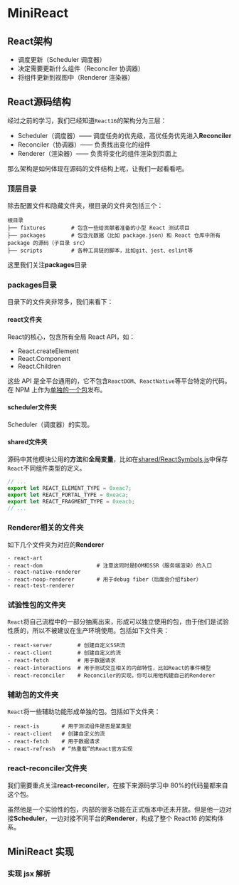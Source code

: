 # MiniReact

## React架构

- 调度更新（Scheduler 调度器）
- 决定需要更新什么组件（Reconciler 协调器）
- 将组件更新到视图中（Renderer 渲染器）

## React源码结构

经过之前的学习，我们已经知道`React16`的架构分为三层：

- Scheduler（调度器）—— 调度任务的优先级，高优任务优先进入**Reconciler**
- Reconciler（协调器）—— 负责找出变化的组件
- Renderer（渲染器）—— 负责将变化的组件渲染到页面上

那么架构是如何体现在源码的文件结构上呢，让我们一起看看吧。

### 顶层目录

除去配置文件和隐藏文件夹，根目录的文件夹包括三个：

```text
根目录
├── fixtures        # 包含一些给贡献者准备的小型 React 测试项目
├── packages        # 包含元数据（比如 package.json）和 React 仓库中所有 package 的源码（子目录 src）
├── scripts         # 各种工具链的脚本，比如git、jest、eslint等
```

这里我们关注**packages**目录

### packages目录

目录下的文件夹非常多，我们来看下：

#### react文件夹

React的核心，包含所有全局 React API，如：

- React.createElement
- React.Component
- React.Children

这些 API 是全平台通用的，它不包含`ReactDOM`、`ReactNative`等平台特定的代码。在 NPM 上作为[单独的一个包](https://www.npmjs.com/package/react)发布。

#### scheduler文件夹

Scheduler（调度器）的实现。

#### shared文件夹

源码中其他模块公用的**方法**和**全局变量**，比如在[shared/ReactSymbols.js](https://github.com/facebook/react/blob/970fa122d8188bafa600e9b5214833487fbf1092/packages/shared/ReactSymbols.js)中保存`React`不同组件类型的定义。

```js
// ...
export let REACT_ELEMENT_TYPE = 0xeac7;
export let REACT_PORTAL_TYPE = 0xeaca;
export let REACT_FRAGMENT_TYPE = 0xeacb;
// ...
```

### Renderer相关的文件夹

如下几个文件夹为对应的**Renderer**

```text
- react-art
- react-dom                 # 注意这同时是DOM和SSR（服务端渲染）的入口
- react-native-renderer
- react-noop-renderer       # 用于debug fiber（后面会介绍fiber）
- react-test-renderer
```

### 试验性包的文件夹

`React`将自己流程中的一部分抽离出来，形成可以独立使用的包，由于他们是试验性质的，所以不被建议在生产环境使用。包括如下文件夹：

```text
- react-server        # 创建自定义SSR流
- react-client        # 创建自定义的流
- react-fetch         # 用于数据请求
- react-interactions  # 用于测试交互相关的内部特性，比如React的事件模型
- react-reconciler    # Reconciler的实现，你可以用他构建自己的Renderer
```

### 辅助包的文件夹

`React`将一些辅助功能形成单独的包。包括如下文件夹：

```text
- react-is       # 用于测试组件是否是某类型
- react-client   # 创建自定义的流
- react-fetch    # 用于数据请求
- react-refresh  # “热重载”的React官方实现
```

### react-reconciler文件夹

我们需要重点关注**react-reconciler**，在接下来源码学习中 80%的代码量都来自这个包。

虽然他是一个实验性的包，内部的很多功能在正式版本中还未开放。但是他一边对接**Scheduler**，一边对接不同平台的**Renderer**，构成了整个 React16 的架构体系。


## MiniReact 实现

### 实现 jsx 解析

